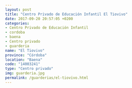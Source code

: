 ```yaml
---
layout: post
title: "Centro Privado de Educación Infantil El Tiovivo"
date: 2017-09-20 20:57:05 +0200
categories:
- Centro Privado de Educación Infantil
- cordoba
- baena
- Centro privado
- guarderia
name: "El Tiovivo"
province: "Córdoba"
location: "Baena"
code: "14003241"
type: "Centro privado"
img: guarderia.jpg
permalink: /guarderias/el-tiovivo.html
---
```

